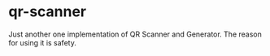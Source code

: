 # qr-scanner

Just another one implementation of QR Scanner and Generator. The reason for using it is safety.

